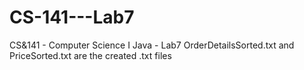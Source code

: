 # CS-141---Lab7
CS&amp;141 - Computer Science I Java - Lab7
OrderDetailsSorted.txt and PriceSorted.txt are the created .txt files
